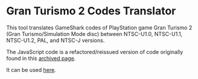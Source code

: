 # Gran Turismo 2 Codes Translator

This tool translates GameShark codes of PlayStation game Gran Turismo 2 (Gran Turismo/Simulation Mode disc) between NTSC-U1.0, NTSC-U1.1, NTSC-U1.2, PAL, and NTSC-J versions.

The JavaScript code is a refactored/reissued version of code originally found in this [archived page](https://web.archive.org/web/20021201185852/http://www.geocities.com/gt2toxs/gt/translator/gt2codetr.html).

It can be used [here](https://zyzalfors.github.io/GT2CodesTranslator/index.html).
